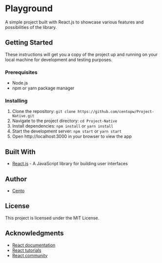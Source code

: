 # Playground
A simple project built with React.js to showcase various features and possibilities of the library.

## Getting Started
These instructions will get you a copy of the project up and running on your local machine for development and testing purposes.

### Prerequisites
- Node.js
- npm or yarn package manager

### Installing
1. Clone the repository: `git clone https://github.com/centopw/Project-Native.git`
2. Navigate to the project directory: `cd Project-Native`
3. Install dependencies: `npm install` or `yarn install`
4. Start the development server: `npm start` or `yarn start`
5. Open http://localhost:3000 in your browser to view the app

## Built With
- [React.js](https://reactjs.org/) - A JavaScript library for building user interfaces

## Author
- [Cento](https://github.com/centopw)

## License
This project is licensed under the MIT License.

## Acknowledgments
- [React documentation](https://reactjs.org/docs)
- [React tutorials](https://reactjs.org/tutorial/tutorial.html)
- [React community](https://reactjs.org/community/support.html)

